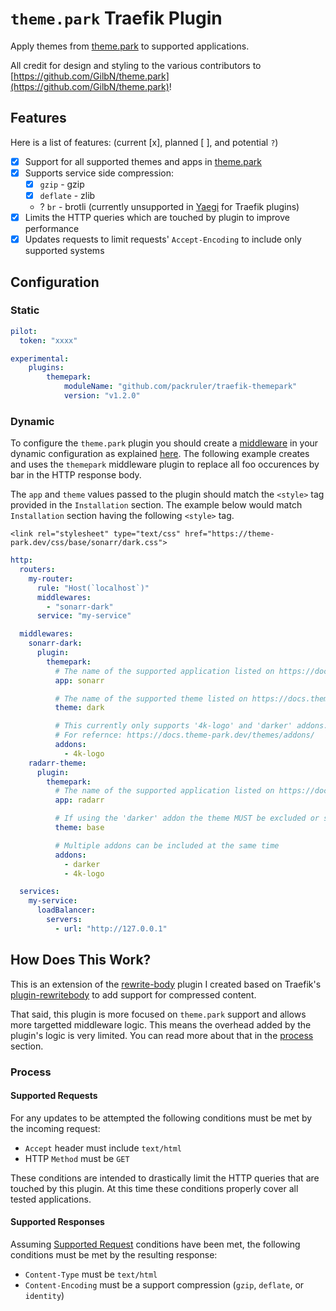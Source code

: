 # `theme.park` Traefik Plugin

Apply themes from [theme.park](https://theme-park.dev) to supported applications.

All credit for design and styling to the various contributors to
[https://github.com/GilbN/theme.park](https://github.com/GilbN/theme.park)!

## Features

Here is a list of features: (current [x], planned [ ], and potential `?`)

* [x] Support for all supported themes and apps in [theme.park](https://theme-park.dev)
* [x] Supports service side compression:
  - [x] `gzip` - gzip
  - [x] `deflate` - zlib
  -  ?  `br` - brotli (currently unsupported in [Yaegi](https://github.com/traefik/yaegi) for Traefik plugins)
* [x] Limits the HTTP queries which are touched by plugin to improve performance
* [x] Updates requests to limit requests' `Accept-Encoding` to include only supported systems

## Configuration

### Static

```yaml
pilot:
  token: "xxxx"

experimental:
    plugins:
        themepark:
            moduleName: "github.com/packruler/traefik-themepark"
            version: "v1.2.0"
```

### Dynamic

To configure the `theme.park` plugin you should create a [middleware](https://docs.traefik.io/middlewares/overview/) in
your dynamic configuration as explained [here](https://docs.traefik.io/middlewares/overview/). The following example creates
and uses the `themepark` middleware plugin to replace all foo occurences by bar in the HTTP response body.

The `app` and `theme` values passed to the plugin should match the `<style>` tag provided in the `Installation` section.
The example below would match `Installation` section having the following `<style>` tag.

`<link rel="stylesheet" type="text/css" href="https://theme-park.dev/css/base/sonarr/dark.css">`



```yaml
http:
  routers:
    my-router:
      rule: "Host(`localhost`)"
      middlewares:
        - "sonarr-dark"
      service: "my-service"

  middlewares:
    sonarr-dark:
      plugin:
        themepark:
          # The name of the supported application listed on https://docs.theme-park.dev/themes.
          app: sonarr

          # The name of the supported theme listed on https://docs.theme-park.dev/theme-options/ or https://docs.theme-park.dev/community-themes/
          theme: dark

          # This currently only supports '4k-logo' and 'darker' addons. Future addons that follow a similar syntax will work as well.
          # For refernce: https://docs.theme-park.dev/themes/addons/
          addons:
            - 4k-logo
    radarr-theme:
      plugin:
        themepark:
          # The name of the supported application listed on https://docs.theme-park.dev/themes.
          app: radarr

          # If using the 'darker' addon the theme MUST be excluded or set to 'base'
          theme: base

          # Multiple addons can be included at the same time
          addons:
            - darker
            - 4k-logo

  services:
    my-service:
      loadBalancer:
        servers:
          - url: "http://127.0.0.1"
```

## How Does This Work?

This is an extension of the [rewrite-body](https://github.com/packruler/rewrite-body)
plugin I created based on Traefik's [plugin-rewritebody](https://github.com/traefik/plugin-rewritebody)
to add support for compressed content.

That said, this plugin is more focused on `theme.park` support and allows more targetted
middleware logic. This means the overhead added by the plugin's logic is very limited.
You can read more about that in the [process](#process) section.

### Process

#### Supported Requests

For any updates to be attempted the following conditions must be met by the incoming request:

- `Accept` header must include `text/html`
- HTTP `Method` must be `GET`

These conditions are intended to drastically limit the HTTP queries that are touched by this plugin.
At this time these conditions properly cover all tested applications.

#### Supported Responses

Assuming [Supported Request](#supported-requests) conditions have been met, the following conditions must
be met by the resulting response:

- `Content-Type` must be `text/html`
- `Content-Encoding` must be a support compression (`gzip`, `deflate`, or `identity`)

